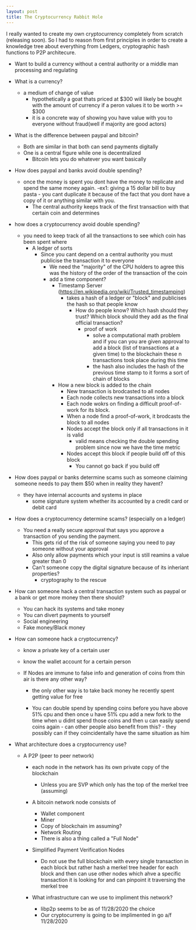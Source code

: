 ```yaml
---
layout: post
title: The Cryptocurrency Rabbit Hole
---
```


I really wanted to create my own cryptocurrency completely from scratch (releasing soon). So I had to reason from first principles in order to create a 
knowledge tree about everything from Ledgers, cryptographic hash functions to P2P architecure. 


- Want to build a currency without a central authority or a middle man processing and regulating
- What is a currency?
     - a medium of change of value
         - hypothetically a goat thats priced at $300 will likely be bought with the amount of currency if a peron
            values it to be worth >= $300
         - it is a concrete way of showing you have value with you to everyone without fraud(well if majority are good actors)
- What is the difference between paypal and bitcoin?
     - Both are similar in that both can send payments digitally
     - One is a central figure while one is decentralized
        - Bitcoin lets you do whatever you want basically
-  How does paypal and banks avoid double spending?
    - once the money is spent you dont have the money to replicate and spend the same money again.
         -ex1: giving a 15 dollar bill to buy pasta
             - you cant duplicate it because of the fact that you dont have a copy of it or anything similar
                with you.
         - The central authority keeps track of the first transaction with that certain coin and determines
- how does a cryptocurrency avoid double spending?
    - you need to keep track of all the transactions to see which coin has been spent where
         - A ledger of sorts
             - Since you cant depend on a central authority you must publicise the transaction it to everyone
                 - We need the "majority" of the CPU holders to agree this was the history of the order of the transaction of the coin
                 - add a time component?
                     - Timestamp Server (https://en.wikipedia.org/wiki/Trusted_timestamping)
                         - takes a hash of a ledger or "block" and publicises the hash so that people know
                             - How do people know? Which hash should they trust? Which block should they add as the final official transaction?
                                 - proof of work
                                     - solve a computational math problem and if you can you are given approval
                                        to add a block (list of transactions at a given time) to the blockchain
                                these n transactions took place during this time
                                     - the hash also includes the hash of the previous time stamp to it forms a sort of
                                        chain of blocks
                    - How a new block is added to the chain
                         - New transaction is brodcasted to all nodes
                         - Each node collects new transactions into a block
                         - Each node wokrs on finding a difficult proof-of-work for its block.
                         - When a node find a proof-of-work, it brodcasts the block to all nodes
                         - Nodes accept the block only if all transactions in it is valid
                             - valid means checking the double spending problem since now we have the time metric
                         - Nodes accept this block if people build off of this block
                            - You cannot go back if you build off



- How does paypal or banks determine scams such as someone claiming someone needs to pay them $50 when in reality they havent?
    - they have internal accounts and systems in place
        - some signature system whether its accounted by a credit card or debit card

- How does a cryptocurrency determine scams? (especially on a ledger)
     - You need a really secure approval that says you approve a transaction of you sending the payment.
         - This gets rid of the risk of someone saying you need to pay someone without your approval
         - Also only allow payments which your input is still reamins a value greater than 0
        - Can't someone copy the digital signature because of its inheriant properties?
             - cryptography to the rescue

- How can someone hack a central transaction system such as paypal or a bank or get more money then there should?
     - You can hack its systems and take money
     - You can divert payments to yourself
     - Social engineering
     - Fake money/Black money

- How can someone hack a cryptocurrency?
     - know a private key of a certain user
     - know the wallet account for a certain person

     - If Nodes are immune to false info and generation of coins from thin air is there any other way?
         - the only other way is to take back money he recently spent getting value for free

         - You can double spend by spending coins before you have above 51% cpu and then once u have 51% cpu
            add a new fork to the time when u didnt spend those coins and then u can easily spend coins again
                - can other people also benefit from this?
                     - they possibly can if they coincidentally have the same situation as him

- What architecture does a cryptocurrency use?
     - A P2P (peer to peer network)
        - each node in the network has its own private copy of the blockchain
             - Unless you are SVP which only has the top of the merkel tree (assuming)
        - A bitcoin network node consists of
          - Wallet component
          - Miner
          - Copy of blockchain im assuming?
          - Network Routing
          - There is also a thing called a "Full Node"


        - Simplified Payment Verification Nodes
          - Do not use the full blockchain with every single transaction in each block but rather
                hash a merkel tree header for each block and then can use other nodes which ahve a specific
                transaction it is looking for and can pinpoint it traversing the merkel tree

        - What infrastructure can we use to impliment this network?
             - libp2p seems to be as of 11/28/2020 the choice
             - Our cryptocurreny is going to be implimented in go a/f 11/28/2020

